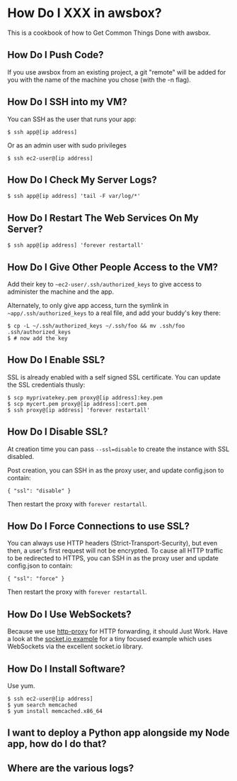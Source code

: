 # How Do I XXX in awsbox?

This is a cookbook of how to Get Common Things Done with
awsbox.

## How Do I Push Code?

If you use awsbox from an existing project, a git "remote" will
be added for you with the name of the machine you chose (with the
-n flag).

## How Do I SSH into my VM?

You can SSH as the user that runs your app:

    $ ssh app@[ip address]

Or as an admin user with sudo privileges

    $ ssh ec2-user@[ip address]

## How Do I Check My Server Logs?

    $ ssh app@[ip address] 'tail -F var/log/*'

## How Do I Restart The Web Services On My Server?

    $ ssh app@[ip address] 'forever restartall'

## How Do I Give Other People Access to the VM?

Add their key to `~ec2-user/.ssh/authorized_keys` to give access to
administer the machine and the app.

Alternately, to only give app access, turn the symlink in
`~app/.ssh/authorized_keys` to a real file, and add your buddy's key
there:

    $ cp -L ~/.ssh/authorized_keys ~/.ssh/foo && mv .ssh/foo .ssh/authorized_keys
    $ # now add the key

## How Do I Enable SSL?

SSL is already enabled with a self signed SSL certificate.  You can update the
SSL credentials thusly:

    $ scp myprivatekey.pem proxy@[ip address]:key.pem
    $ scp mycert.pem proxy@[ip address]:cert.pem
    $ ssh proxy@[ip address] 'forever restartall'

## How Do I Disable SSL?

At creation time you can pass `--ssl=disable` to create the instance with SSL
disabled.

Post creation, you can SSH in as the proxy user, and update config.json to contain:

    { "ssl": "disable" }

Then restart the proxy with `forever restartall`.

## How Do I Force Connections to use SSL?

You can always use HTTP headers (Strict-Transport-Security), but even then, a user's
first request will not be encrypted.  To cause all HTTP traffic to be redirected
to HTTPS, you can SSH in as the proxy user and update config.json to contain:

    { "ssl": "force" }

Then restart the proxy with `forever restartall`.

## How Do I Use WebSockets?

Because we use [http-proxy] for HTTP forwarding, it should Just Work.  Have a look at the
[socket.io example] for a tiny focused example which uses WebSockets via the excellent
socket.io library.

  [http-proxy]: https://github.com/nodejitsu/node-http-proxy
  [socket.io example]: https://github.com/lloyd/awsbox-socketio-example

## How Do I Install Software?

Use yum.

    $ ssh ec2-user@[ip address]
    $ yum search memcached
    $ yum install memcached.x86_64


## I want to deploy a Python app alongside my Node app, how do I do that?

## Where are the various logs?



